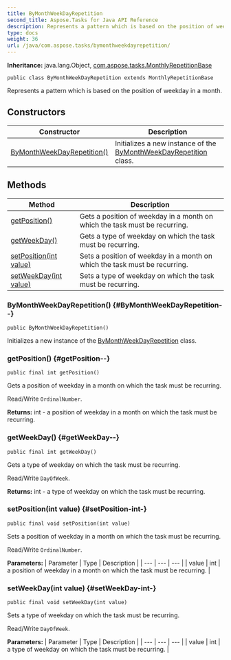 ```yaml
---
title: ByMonthWeekDayRepetition
second_title: Aspose.Tasks for Java API Reference
description: Represents a pattern which is based on the position of weekday in a month.
type: docs
weight: 36
url: /java/com.aspose.tasks/bymonthweekdayrepetition/
---
```


**Inheritance:**
java.lang.Object, [com.aspose.tasks.MonthlyRepetitionBase](../../com.aspose.tasks/monthlyrepetitionbase)
```
public class ByMonthWeekDayRepetition extends MonthlyRepetitionBase
```

Represents a pattern which is based on the position of weekday in a month.
## Constructors

| Constructor | Description |
| --- | --- |
| [ByMonthWeekDayRepetition()](#ByMonthWeekDayRepetition--) | Initializes a new instance of the [ByMonthWeekDayRepetition](../../com.aspose.tasks/bymonthweekdayrepetition) class. |
## Methods

| Method | Description |
| --- | --- |
| [getPosition()](#getPosition--) | Gets a position of weekday in a month on which the task must be recurring. |
| [getWeekDay()](#getWeekDay--) | Gets a type of weekday on which the task must be recurring. |
| [setPosition(int value)](#setPosition-int-) | Sets a position of weekday in a month on which the task must be recurring. |
| [setWeekDay(int value)](#setWeekDay-int-) | Sets a type of weekday on which the task must be recurring. |
### ByMonthWeekDayRepetition() {#ByMonthWeekDayRepetition--}
```
public ByMonthWeekDayRepetition()
```


Initializes a new instance of the [ByMonthWeekDayRepetition](../../com.aspose.tasks/bymonthweekdayrepetition) class.

### getPosition() {#getPosition--}
```
public final int getPosition()
```


Gets a position of weekday in a month on which the task must be recurring.

Read/Write `OrdinalNumber`.

**Returns:**
int - a position of weekday in a month on which the task must be recurring.
### getWeekDay() {#getWeekDay--}
```
public final int getWeekDay()
```


Gets a type of weekday on which the task must be recurring.

Read/Write `DayOfWeek`.

**Returns:**
int - a type of weekday on which the task must be recurring.
### setPosition(int value) {#setPosition-int-}
```
public final void setPosition(int value)
```


Sets a position of weekday in a month on which the task must be recurring.

Read/Write `OrdinalNumber`.

**Parameters:**
| Parameter | Type | Description |
| --- | --- | --- |
| value | int | a position of weekday in a month on which the task must be recurring. |

### setWeekDay(int value) {#setWeekDay-int-}
```
public final void setWeekDay(int value)
```


Sets a type of weekday on which the task must be recurring.

Read/Write `DayOfWeek`.

**Parameters:**
| Parameter | Type | Description |
| --- | --- | --- |
| value | int | a type of weekday on which the task must be recurring. |

